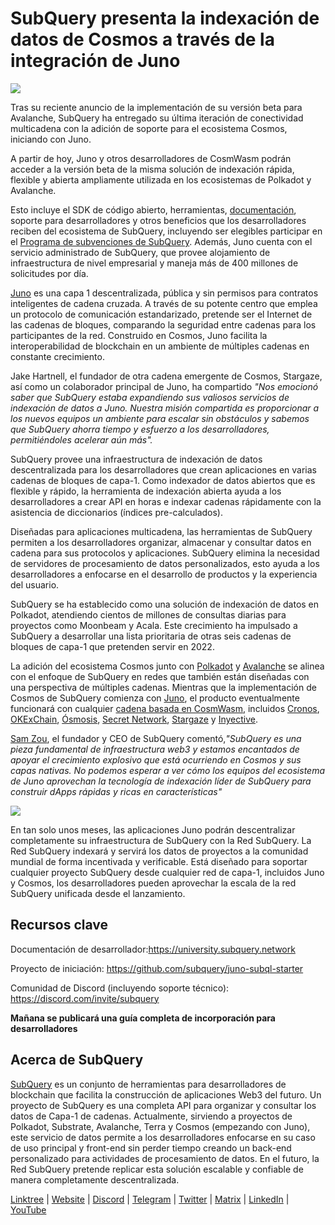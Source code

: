 # SubQuery presenta la indexación de datos de Cosmos a través de la integración de Juno

![](https://miro.medium.com/max/1400/1*1l_AKVFdN9yPMOSWfpc2Jg.png)

Tras su reciente anuncio de la implementación de su versión beta para Avalanche, SubQuery ha entregado su última iteración de conectividad multicadena con la adición de soporte para el ecosistema Cosmos, iniciando con Juno.

A partir de hoy, Juno y otros desarrolladores de CosmWasm podrán acceder a la versión beta de la misma solución de indexación rápida, flexible y abierta ampliamente utilizada en los ecosistemas de Polkadot y Avalanche.

Esto incluye el SDK de código abierto, herramientas, [documentación](https://doc.subquery.network/), soporte para desarrolladores y otros beneficios que los desarrolladores reciben del ecosistema de SubQuery, incluyendo ser elegibles participar en el [Programa de subvenciones de SubQuery](https://subquery.network/grants). Además, Juno cuenta con el servicio administrado de SubQuery, que provee alojamiento de infraestructura de nivel empresarial y maneja más de 400 millones de solicitudes por día.

[Juno](https://www.junonetwork.io/) es una capa 1 descentralizada, pública y sin permisos para contratos inteligentes de cadena cruzada. A través de su potente centro que emplea un protocolo de comunicación estandarizado, pretende ser el Internet de las cadenas de bloques, comparando la seguridad entre cadenas para los participantes de la red. Construido en Cosmos, Juno facilita la interoperabilidad de blockchain en un ambiente de múltiples cadenas en constante crecimiento.

Jake Hartnell, el fundador de otra cadena emergente de Cosmos, Stargaze, así como un colaborador principal de Juno, ha compartido _"Nos emocionó saber que SubQuery estaba expandiendo sus valiosos servicios de indexación de datos a Juno. Nuestra misión compartida es proporcionar a los nuevos equipos un ambiente para escalar sin obstáculos y sabemos que SubQuery ahorra tiempo y esfuerzo a los desarrolladores, permitiéndoles acelerar aún más"._

SubQuery provee una infraestructura de indexación de datos descentralizada para los desarrolladores que crean aplicaciones en varias cadenas de bloques de capa-1. Como indexador de datos abiertos que es flexible y rápido, la herramienta de indexación abierta ayuda a los desarrolladores a crear API en horas e indexar cadenas rápidamente con la asistencia de diccionarios (índices pre-calculados).

Diseñadas para aplicaciones multicadena, las herramientas de SubQuery permiten a los desarrolladores organizar, almacenar y consultar datos en cadena para sus protocolos y aplicaciones. SubQuery elimina la necesidad de servidores de procesamiento de datos personalizados, esto ayuda a los desarrolladores a enfocarse en el desarrollo de productos y la experiencia del usuario.

SubQuery se ha establecido como una solución de indexación de datos en Polkadot, atendiendo cientos de millones de consultas diarias para proyectos como Moonbeam y Acala. Este crecimiento ha impulsado a SubQuery a desarrollar una lista prioritaria de otras seis cadenas de bloques de capa-1 que pretenden servir en 2022.

La adición del ecosistema Cosmos junto con [Polkadot](https://polkadot.network/) y [Avalanche](https://blog.subquery.network/blogs/20220321-avalache.html) se alinea con el enfoque de SubQuery en redes que también están diseñadas con una perspectiva de múltiples cadenas. Mientras que la implementación de Cosmos de SubQuery comienza con [Juno](https://www.junonetwork.io), el producto eventualmente funcionará con cualquier [cadena basada en CosmWasm](https://cosmwasm.com/), incluidos [Cronos](https://cronos.org/), [OKExChain](https://www.okex.com/), [Ósmosis](https://osmosis.zone/), [Secret Network](https://scrt.network/), [Stargaze](https://stargaze.zone/) y [Inyective](https://injective.com/).

[Sam Zou](https://twitter.com/zoujialiu), el fundador y CEO de SubQuery comentó,_"SubQuery es una pieza fundamental de infraestructura web3 y estamos encantados de apoyar el crecimiento explosivo que está ocurriendo en Cosmos y sus capas nativas. No podemos esperar a ver cómo los equipos del ecosistema de Juno aprovechan la tecnología de indexación líder de SubQuery para construir dApps rápidas y ricas en características"_

![](https://miro.medium.com/max/1400/0*Z2bNgg6XS0ydE-xo)

En tan solo unos meses, las aplicaciones Juno podrán descentralizar completamente su infraestructura de SubQuery con la Red SubQuery. La Red SubQuery indexará y servirá los datos de proyectos a la comunidad mundial de forma incentivada y verificable. Está diseñado para soportar cualquier proyecto SubQuery desde cualquier red de capa-1, incluidos Juno y Cosmos, los desarrolladores pueden aprovechar la escala de la red SubQuery unificada desde el lanzamiento.

## Recursos clave

Documentación de desarrollador:<https://university.subquery.network>

Proyecto de iniciación: <https://github.com/subquery/juno-subql-starter>

Comunidad de Discord (incluyendo soporte técnico): <https://discord.com/invite/subquery>

**Mañana se publicará una guía completa de incorporación para desarrolladores**

## Acerca de SubQuery

[SubQuery](https://subquery.network) es un conjunto de herramientas para desarrolladores de blockchain que facilita la construcción de aplicaciones Web3 del futuro. Un proyecto de SubQuery es una completa API para organizar y consultar los datos de Capa-1 de cadenas. Actualmente, sirviendo a proyectos de Polkadot, Substrate, Avalanche, Terra y Cosmos (empezando con Juno), este servicio de datos permite a los desarrolladores enfocarse en su caso de uso principal y front-end sin perder tiempo creando un back-end personalizado para actividades de procesamiento de datos. En el futuro, la Red SubQuery pretende replicar esta solución escalable y confiable de manera completamente descentralizada.

​​[Linktree](https://linktr.ee/subquerynetwork) | [Website](https://subquery.network/) | [Discord](https://discord.com/invite/78zg8aBSMG) | [Telegram](https://t.me/subquerynetwork) | [Twitter](https://twitter.com/subquerynetwork) | [Matrix](https://matrix.to/#/#subquery:matrix.org) | [LinkedIn](https://www.linkedin.com/company/subquery) | [YouTube](https://www.youtube.com/channel/UCi1a6NUUjegcLHDFLr7CqLw)
